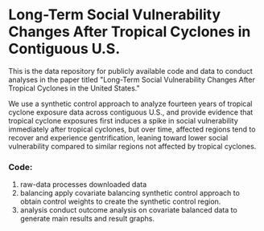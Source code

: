 # Long-Term Social Vulnerability Changes After Tropical Cyclones in Contiguous U.S.

This is the data repository for publicly available code and data to conduct analyses in the paper titled "Long-Term Social Vulnerability Changes After Tropical Cyclones in the United States."

We use a synthetic control approach to analyze fourteen years of tropical cyclone exposure data across contiguous U.S., and provide evidence that tropical cyclone exposures first induces a spike in social vulnerability immediately after tropical cyclones, but over time, affected regions tend to recover and experience gentrification, leaning toward lower social vulnerability compared to similar regions not affected by tropical cyclones.

### Code:

1. raw-data processes downloaded data
2. balancing apply covariate balancing synthetic control approach to obtain control weights to create the synthetic control region.
3. analysis conduct outcome analysis on covariate balanced data to generate main results and result graphs.
